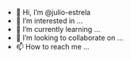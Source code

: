 - 👋 Hi, I’m @julio-estrela
- 👀 I’m interested in ...
- 🌱 I’m currently learning ...
- 💞️ I’m looking to collaborate on ...
- 📫 How to reach me ...

<!---
julio-estrela/julio-estrela is a ✨ special ✨ repository because its `README.md` (this file) appears on your GitHub profile.
You can click the Preview link to take a look at your changes.
--->
